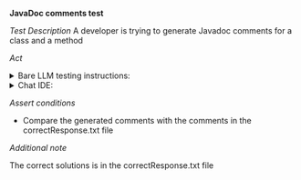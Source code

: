 **JavaDoc comments test**

*Test Description*
A developer is trying to generate Javadoc comments for a class and a method

*Act*

<details>
<summary>Bare LLM testing instructions:</summary>

- Open the prompt.txt file
- Copy a question located in the prompt.txt file to the chat window
- Submit the question
- Open the project solution-documentation/javadoc-comments/java
- Open the FileProcessor class
- Add the suggested implementation to the FileProcessor class

</details>

<details>
<summary>Chat IDE:</summary>

- Open the project solution-documentation/javadoc-comments/java
- Open the FileProcessor class
- Highlight the FileProcessor class
- Type in the chat window:

> Implement Javadoc comments for the FileProcessor class and the processCsvToJson method

- Add the suggested implementation to the FileProcessor class

</details>

*Assert conditions*

- Compare the generated comments with the comments in the correctResponse.txt file

*Additional note*

The correct solutions is in the correctResponse.txt file
